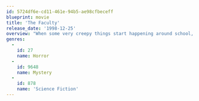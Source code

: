 ```yaml
---
id: 5724df6e-cd11-461e-94b5-ae98cfbeceff
blueprint: movie
title: 'The Faculty'
release_date: '1998-12-25'
overview: "When some very creepy things start happening around school, the kids at Herrington High make a chilling discovery that confirms their worst suspicions: their teachers really are from another planet! As mind-controlling parasites rapidly begin spreading from the faculty to the students' bodies, it's ultimately up to the few who are left – an unlikely collection of loners, leaders, nerds and jocks – to save the world from alien domination."
genres:
  -
    id: 27
    name: Horror
  -
    id: 9648
    name: Mystery
  -
    id: 878
    name: 'Science Fiction'
---
```

